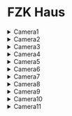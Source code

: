 # FZK Haus

<details><summary>Camera1</summary>
<img src="./FZK-Haus-Cycles/Camera1.png" width=900>
</details>

<details><summary>Camera2</summary>
<img src="./FZK-Haus-Cycles/Camera2.png" width=900>
</details>

<details><summary>Camera3</summary>
<img src="./FZK-Haus-Cycles/Camera3.png" width=900>
</details>

<details><summary>Camera4</summary>
<img src="./FZK-Haus-Cycles/Camera4.png" width=900>
</details>

<details><summary>Camera5</summary>
<img src="./FZK-Haus-Cycles/Camera5.png" width=900>
</details>

<details><summary>Camera6</summary>
<img src="./FZK-Haus-Cycles/Camera6.png" width=900>
</details>
  
<details><summary>Camera7</summary>
<img src="./FZK-Haus-Cycles/Camera7.png" width=900>
</details>

<details><summary>Camera8</summary>
<img src="./FZK-Haus-Cycles/Camera8.png" width=900>
</details>

<details><summary>Camera9</summary>
<img src="./FZK-Haus-Cycles/Camera9.png" width=900>
</details>

<details><summary>Camera10</summary>
<img src="./FZK-Haus-Cycles/Camera10.png" width=900>
</details>

<details><summary>Camera11</summary>
<img src="./FZK-Haus-Cycles/Camera11.png" width=900>
</details>

